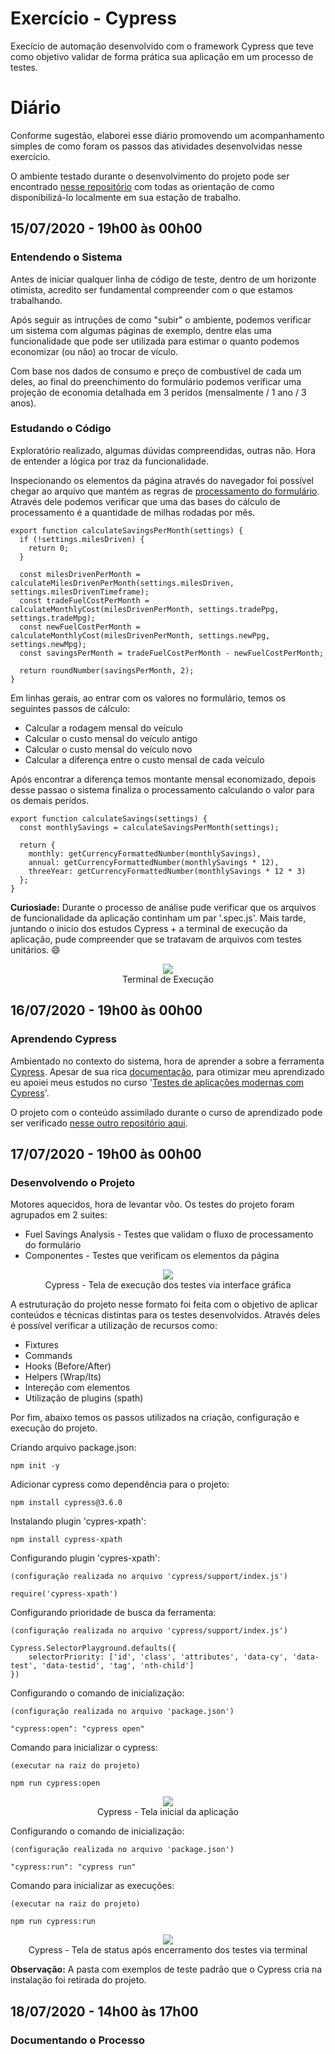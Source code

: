 # Exercício - Cypress
Execício de automação desenvolvido com o framework Cypress que teve como objetivo validar de forma prática sua aplicação em um processo de testes.

# Diário

Conforme sugestão, elaborei esse diário promovendo um acompanhamento simples de como foram os passos das atividades desenvolvidas nesse exercício.

O ambiente testado durante o desenvolvimento do projeto pode ser encontrado [nesse repositório](https://github.com/GitJMSeguradora/react-slingshot) com todas as orientação de como disponibilizá-lo localmente em sua estação de trabalho.

## 15/07/2020 - 19h00 às 00h00

### Entendendo o Sistema

Antes de iniciar qualquer linha de código de teste, dentro de um horizonte otimista, acredito ser fundamental compreender com o que estamos trabalhando.

Após seguir as intruções de como "subir" o ambiente, podemos verificar um sistema com algumas páginas de exemplo, dentre elas uma funcionalidade que pode ser utilizada para estimar o quanto podemos economizar (ou não) ao trocar de vículo.

Com base nos dados de consumo e preço de combustível de cada um deles, ao final do preenchimento do formulário podemos verificar uma projeção de economia detalhada em 3 perídos (mensalmente / 1 ano / 3 anos).

### Estudando o Código

Exploratório realizado, algumas dúvidas compreendidas, outras não. Hora de entender a lógica por traz da funcionalidade.

Inspecionando os elementos da página através do navegador foi possível chegar ao arquivo que mantém as regras de [processamento do formulário](https://github.com/GitJMSeguradora/react-slingshot/blob/master/src/utils/fuelSavings.js). Através dele podemos verificar que uma das bases do cálculo de processamento é a quantidade de milhas rodadas por mês.

```
export function calculateSavingsPerMonth(settings) {
  if (!settings.milesDriven) {
    return 0;
  }

  const milesDrivenPerMonth = calculateMilesDrivenPerMonth(settings.milesDriven, settings.milesDrivenTimeframe);
  const tradeFuelCostPerMonth = calculateMonthlyCost(milesDrivenPerMonth, settings.tradePpg, settings.tradeMpg);
  const newFuelCostPerMonth = calculateMonthlyCost(milesDrivenPerMonth, settings.newPpg, settings.newMpg);
  const savingsPerMonth = tradeFuelCostPerMonth - newFuelCostPerMonth;

  return roundNumber(savingsPerMonth, 2);
}
```

Em linhas gerais, ao entrar com os valores no formulário, temos os seguintes passos de cálculo:

* Calcular a rodagem mensal do veículo
* Calcular o custo mensal do veículo antigo
* Calcular o custo mensal do veículo novo
* Calcular a diferença entre o custo mensal de cada veículo 

Após encontrar a diferença temos montante mensal economizado, depois desse passao o sistema finaliza o processamento calculando o valor para os demais perídos.

```
export function calculateSavings(settings) {
  const monthlySavings = calculateSavingsPerMonth(settings);

  return {
    monthly: getCurrencyFormattedNumber(monthlySavings),
    annual: getCurrencyFormattedNumber(monthlySavings * 12),
    threeYear: getCurrencyFormattedNumber(monthlySavings * 12 * 3)
  };
}
```

**Curiosiade:** Durante o processo de análise pude verificar que os arquivos de funcionalidade da aplicação continham um par '.spec.js'. Mais tarde, juntando o inicio dos estudos Cypress + a terminal de execução da aplicação, pude compreender que se tratavam de arquivos com testes unitários. :smile:

<p align="center">
  <img src="https://i.imgur.com/e0JsjZQ.png" />
  </br>Terminal de Execução
</p>

## 16/07/2020 - 19h00 às 00h00

### Aprendendo Cypress

Ambientado no contexto do sistema, hora de aprender a sobre a ferramenta [Cypress](https://www.cypress.io/). Apesar de sua rica [documentação](https://docs.cypress.io/), para otimizar meu aprendizado eu apoiei meus estudos no curso '[Testes de aplicações modernas com Cypress](https://www.udemy.com/course/testes-cypress/)'.

O projeto com o conteúdo assimilado durante o curso de aprendizado pode ser verificado [nesse outro repositório aqui](https://github.com/notfounnd/cypress-estudo).

## 17/07/2020 - 19h00 às 00h00

### Desenvolvendo o Projeto

Motores aquecidos, hora de levantar vôo. Os testes do projeto foram agrupados em 2 suites:

* Fuel Savings Analysis - Testes que validam o fluxo de processamento do formulário
* Componentes - Testes que verificam os elementos da página

<p align="center">
  <img src="https://i.imgur.com/pzt0YIY.png" />
  </br>Cypress - Tela de execução dos testes via interface gráfica
</p>

A estruturação do projeto nesse formato foi feita com o objetivo de aplicar conteúdos e técnicas distintas para os testes desenvolvidos. Através deles é possível verificar a utilização de recursos como:

* Fixtures
* Commands
* Hooks (Before/After)
* Helpers (Wrap/Its)
* Intereção com elementos
* Utilização de plugins (spath)

Por fim, abaixo temos os passos utilizados na criação, configuração e execução do projeto.

Criando arquivo package.json:
```
npm init -y
```

Adicionar cypress como dependência para o projeto:
```
npm install cypress@3.6.0
```

Instalando plugin 'cypres-xpath':
```
npm install cypress-xpath
```

Configurando plugin 'cypres-xpath':
```
(configuração realizada no arquivo 'cypress/support/index.js')

require('cypress-xpath')
```

Configurando prioridade de busca da ferramenta:
```
(configuração realizada no arquivo 'cypress/support/index.js')

Cypress.SelectorPlayground.defaults({
    selectorPriority: ['id', 'class', 'attributes', 'data-cy', 'data-test', 'data-testid', 'tag', 'nth-child']
})
```

Configurando o comando de inicialização:
```
(configuração realizada no arquivo 'package.json')

"cypress:open": "cypress open"
```

Comando para inicializar o cypress:
```
(executar na raiz do projeto)

npm run cypress:open
```

<p align="center">
  <img src="https://i.imgur.com/X836Yyn.png" />
  </br>Cypress - Tela inicial da aplicação
</p>

Configurando o comando de inicialização:
```
(configuração realizada no arquivo 'package.json')

"cypress:run": "cypress run"
```

Comando para inicializar as execuções:
```
(executar na raiz do projeto)

npm run cypress:run
```

<p align="center">
  <img src="https://i.imgur.com/5Q50nz0.png" />
  </br>Cypress - Tela de status após encerramento dos testes via terminal
</p>

**Observação:** A pasta com exemplos de teste padrão que o Cypress cria na instalação foi retirada do projeto.

## 18/07/2020 - 14h00 às 17h00

### Documentando o Processo
